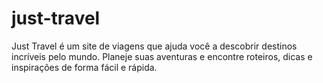 # just-travel
Just Travel é um site de viagens que ajuda você a descobrir destinos incríveis pelo mundo. Planeje suas aventuras e encontre roteiros, dicas e inspirações de forma fácil e rápida.
